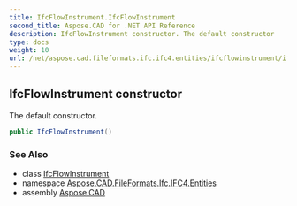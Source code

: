 ```yaml
---
title: IfcFlowInstrument.IfcFlowInstrument
second_title: Aspose.CAD for .NET API Reference
description: IfcFlowInstrument constructor. The default constructor
type: docs
weight: 10
url: /net/aspose.cad.fileformats.ifc.ifc4.entities/ifcflowinstrument/ifcflowinstrument/
---
```

## IfcFlowInstrument constructor

The default constructor.

```csharp
public IfcFlowInstrument()
```

### See Also

* class [IfcFlowInstrument](../)
* namespace [Aspose.CAD.FileFormats.Ifc.IFC4.Entities](../../ifcflowinstrument/)
* assembly [Aspose.CAD](../../../)



